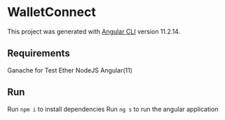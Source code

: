 # WalletConnect

This project was generated with [Angular CLI](https://github.com/angular/angular-cli) version 11.2.14.

## Requirements
Ganache for Test Ether
NodeJS
Angular(11)


## Run
Run ``npm i`` to install dependencies
Run ``ng s`` to run the angular application
